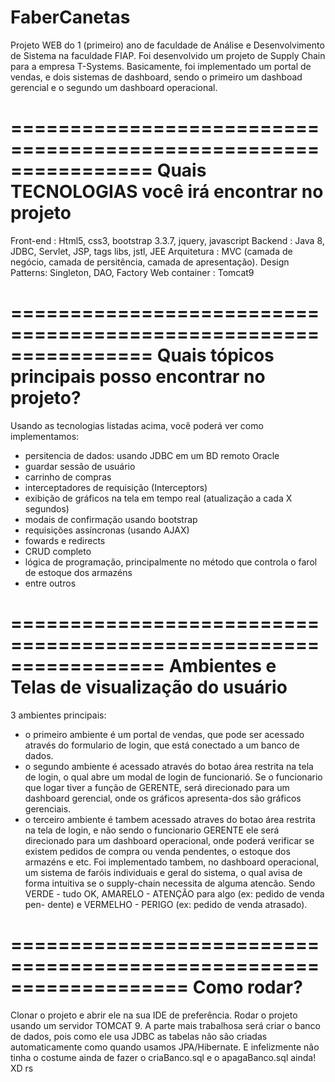 # FaberCanetas
Projeto WEB do 1 (primeiro) ano de faculdade de Análise e Desenvolvimento de Sistema na faculdade FIAP. 
Foi desenvolvido um projeto de Supply Chain para a empresa T-Systems. Basicamente, foi implementado um portal de vendas, e dois sistemas de dashboard, sendo o primeiro um dashboad gerencial e o segundo um dashboard operacional.

================================================================
Quais TECNOLOGIAS você irá encontrar no projeto
================================================================

Front-end : Html5, css3, bootstrap 3.3.7, jquery, javascript
Backend : Java 8, JDBC, Servlet, JSP, tags libs, jstl, JEE
Arquitetura : MVC (camada de negócio, camada de persitência, camada de apresentação).
Design Patterns: Singleton, DAO, Factory
Web container : Tomcat9

================================================================
Quais tópicos principais posso encontrar no projeto?
================================================================
Usando as tecnologias listadas acima, você poderá ver como implementamos:
- persitencia de dados: usando JDBC em um BD remoto Oracle
- guardar sessão de usuário
- carrinho de compras
- interceptadores de requisição (Interceptors)
- exibição de gráficos na tela em tempo real (atualização a cada X segundos)
- modais de confirmação usando bootstrap
- requisições assíncronas (usando AJAX)
- fowards e redirects
- CRUD completo
- lógica de programação, principalmente no método que controla o farol de estoque dos armazéns
- entre outros


=================================================================
Ambientes e Telas de visualização do usuário
=================================================================
3 ambientes principais:
  - o primeiro ambiente é um portal de vendas, que pode ser acessado através do formulario de login, que está conectado a um banco de dados.
  - o segundo ambiente é acessado através do botao área restrita na tela de login, o qual abre um modal de login de funcionarió. Se o funcionario que logar tiver a função de GERENTE, será direcionado para um dashboard gerencial, onde os gráficos apresenta-dos são gráficos gerenciais.
  - o terceiro ambiente é tambem acessado atraves do botao área restrita na tela de login, e não sendo o funcionario GERENTE ele será direcionado para um dashboard operacional, onde poderá verificar se existem pedidos de compra ou venda pendentes, o estoque dos armazéns e etc.
  Foi implementado tambem, no dashboard operacional, um sistema de faróis individuais e geral do sistema, o qual avisa de forma intuitiva se o supply-chain necessita de alguma atencão. Sendo VERDE - tudo OK, AMARELO - ATENÇÃO para algo (ex: pedido de venda pen-
dente) e VERMELHO - PERIGO (ex: pedido de venda atrasado).


===================================================================
Como rodar?
===================================================================
Clonar o projeto e abrir ele na sua IDE de preferência. Rodar o projeto usando um servidor TOMCAT 9.
A parte mais trabalhosa será criar o banco de dados, pois como ele usa JDBC as tabelas não são criadas automaticamente como quando usamos JPA/Hibernate. E infelizmente não tinha o costume ainda de fazer o criaBanco.sql e o apagaBanco.sql ainda! XD rs
